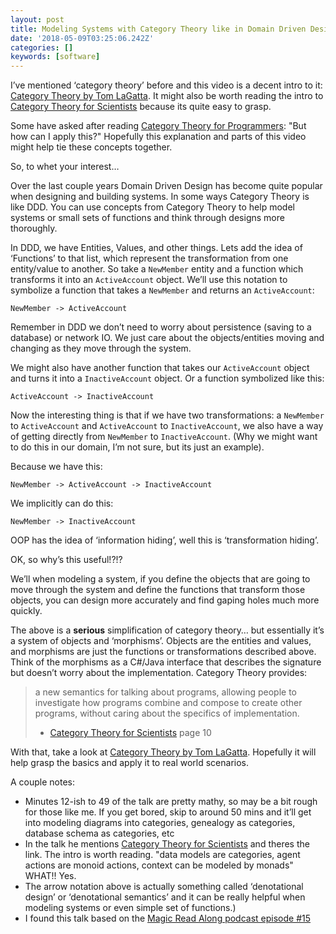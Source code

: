 ```yaml
---
layout: post
title: Modeling Systems with Category Theory like in Domain Driven Design
date: '2018-05-09T03:25:06.242Z'
categories: []
keywords: [software]
---
```


I’ve mentioned ‘category theory’ before and this video is a decent intro to it: [Category Theory by Tom LaGatta](https://www.youtube.com/watch?v=o6L6XeNdd_k). It might also be worth reading the intro to [Category Theory for Scientists](https://math.mit.edu/~dspivak/CT4S.pdf) because its quite easy to grasp.

Some have asked after reading [Category Theory for Programmers](https://bartoszmilewski.com/2014/10/28/category-theory-for-programmers-the-preface/): "But how can I apply this?" Hopefully this explanation and parts of this video might help tie these concepts together.

So, to whet your interest…

Over the last couple years Domain Driven Design has become quite popular when designing and building systems. In some ways Category Theory is like DDD. You can use concepts from Category Theory to help model systems or small sets of functions and think through designs more thoroughly.

In DDD, we have Entities, Values, and other things. Lets add the idea of ‘Functions’ to that list, which represent the transformation from one entity/value to another. So take a `NewMember` entity and a function which transforms it into an `ActiveAccount` object. We’ll use this notation to symbolize a function that takes a `NewMember` and returns an `ActiveAccount`:

```
NewMember -> ActiveAccount
```

Remember in DDD we don’t need to worry about persistence (saving to a database) or network IO. We just care about the objects/entities moving and changing as they move through the system.

We might also have another function that takes our `ActiveAccount` object and turns it into a `InactiveAccount` object. Or a function symbolized like this:

```
ActiveAccount -> InactiveAccount
```

Now the interesting thing is that if we have two transformations: a `NewMember` to `ActiveAccount` and `ActiveAccount` to `InactiveAccount`, we also have a way of getting directly from `NewMember` to `InactiveAccount`. (Why we might want to do this in our domain, I’m not sure, but its just an example).

Because we have this:

```
NewMember -> ActiveAccount -> InactiveAccount
```

We implicitly can do this:

```
NewMember -> InactiveAccount
```

OOP has the idea of ‘information hiding’, well this is ‘transformation hiding’.

OK, so why’s this useful!?!?

We’ll when modeling a system, if you define the objects that are going to move through the system and define the functions that transform those objects, you can design more accurately and find gaping holes much more quickly.

The above is a **serious** simplification of category theory… but essentially it’s a system of objects and ‘morphisms’. Objects are the entities and values, and morphisms are just the functions or transformations described above. Think of the morphisms as a C#/Java interface that describes the signature but doesn’t worry about the implementation. Category Theory provides:

> a new semantics for talking about programs, allowing people to investigate how programs combine and compose to create other programs, without caring about the specifics of implementation.  
> - [Category Theory for Scientists](https://math.mit.edu/~dspivak/CT4S.pdf) page 10

With that, take a look at [Category Theory by Tom LaGatta](https://www.youtube.com/watch?v=o6L6XeNdd_k). Hopefully it will help grasp the basics and apply it to real world scenarios.

A couple notes:

*   Minutes 12-ish to 49 of the talk are pretty mathy, so may be a bit rough for those like me. If you get bored, skip to around 50 mins and it’ll get into modeling diagrams into categories, genealogy as categories, database schema as categories, etc
*   In the talk he mentions [Category Theory for Scientists](https://math.mit.edu/~dspivak/CT4S.pdf) and theres the link. The intro is worth reading. "data models are categories, agent actions are monoid actions, context can be modeled by monads" WHAT!! Yes.
*   The arrow notation above is actually something called ‘denotational design’ or ‘denotational semantics’ and it can be really helpful when modeling systems or even simple set of functions.)
*   I found this talk based on the [Magic Read Along podcast episode #15](https://www.magicreadalong.com/episode/15)